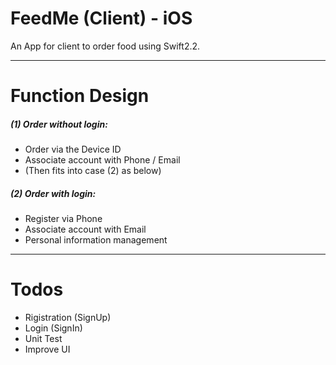 # FeedMe (Client) - iOS
An App for client to order food using Swift2.2.

---

# Function Design

##### (1) Order without login:
  - Order via the Device ID
  - Associate account with Phone / Email 
  - (Then fits into case (2) as below)

##### (2) Order with login:
* Register via Phone
* Associate account with Email
* Personal information management

---

# Todos

 - Rigistration (SignUp)
 - Login (SignIn)
 - Unit Test
 - Improve UI 